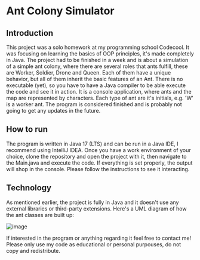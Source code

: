 # Ant Colony Simulator

## Introduction

This project was a solo homework at my programming school Codecool. It was focusing on learning the basics of OOP principles, it's made completely in Java. The project had to be finished in a week and is about a simulation of a simple ant colony, where there are several roles that ants fulfill, these are Worker, Soldier, Drone and Queen. Each of them have a unique behavior, but all of them inherit the basic features of an Ant. There is no executable (yet), so you have to have a Java compiler to be able execute the code and see it in action. It is a console application, where ants and the map are represented by characters. Each type of ant are it's initials, e.g. 'W' is a worker ant. The program is considered finished and is probably not going to get any updates in the future.

## How to run

The program is written in Java 17 (LTS) and can be run in a Java IDE, I recommend using IntelliJ IDEA. Once you have a work environment of your choice, clone the repository and open the project with it, then navigate to the Main.java and execute the code. If everything is set properly, the output will shop in the console. Please follow the instructions to see it interacting.

## Technology

As mentioned earlier, the project is fully in Java and it doesn't use any external libraries or third-party extensions. Here's a UML diagram of how the ant classes are built up:

![image](../blob/development/ants.png)

If interested in the program or anything regarding it feel free to contact me! Please only use my code as educational or personal purpouses, do not copy and redistribute.
